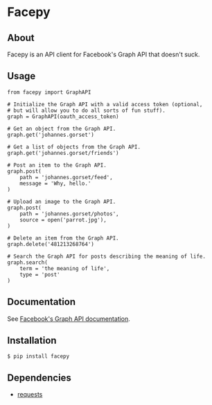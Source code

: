 # Facepy

## About

Facepy is an API client for Facebook's Graph API that doesn't suck.

## Usage

    from facepy import GraphAPI
    
    # Initialize the Graph API with a valid access token (optional,
    # but will allow you to do all sorts of fun stuff).
    graph = GraphAPI(oauth_access_token)
    
    # Get an object from the Graph API.
    graph.get('johannes.gorset')
    
    # Get a list of objects from the Graph API.
    graph.get('johannes.gorset/friends')
    
    # Post an item to the Graph API.
    graph.post(
        path = 'johannes.gorset/feed',
        message = 'Why, hello.'
    )
    
    # Upload an image to the Graph API.
    graph.post(
        path = 'johannes.gorset/photos',
        source = open('parrot.jpg'),
    )
    
    # Delete an item from the Graph API.
    graph.delete('481213268764')
    
    # Search the Graph API for posts describing the meaning of life.
    graph.search(
        term = 'the meaning of life',
        type = 'post'
    )
    
## Documentation

See [Facebook's Graph API documentation](http://developers.facebook.com/docs/reference/api/).
    
## Installation

    $ pip install facepy

## Dependencies

* [requests](https://github.com/kennethreitz/requests/)

